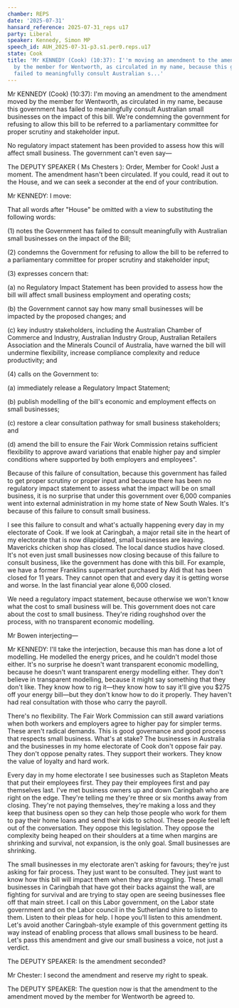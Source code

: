 ```yaml
---
chamber: REPS
date: '2025-07-31'
hansard_reference: 2025-07-31_reps u17
party: Liberal
speaker: Kennedy, Simon MP
speech_id: AUH_2025-07-31-p3.s1.per0.reps.u17
state: Cook
title: 'Mr KENNEDY (Cook) (10:37): I''m moving an amendment to the amendment moved
  by the member for Wentworth, as circulated in my name, because this government has
  failed to meaningfully consult Australian s...'
---
```


Mr KENNEDY (Cook) (10:37): I'm moving an amendment to the amendment moved by the member for Wentworth, as circulated in my name, because this government has failed to meaningfully consult Australian small businesses on the impact of this bill. We're condemning the government for refusing to allow this bill to be referred to a parliamentary committee for proper scrutiny and stakeholder input.

No regulatory impact statement has been provided to assess how this will affect small business. The government can't even say—

The DEPUTY SPEAKER ( Ms Chesters ): Order, Member for Cook! Just a moment. The amendment hasn't been circulated. If you could, read it out to the House, and we can seek a seconder at the end of your contribution.

Mr KENNEDY: I move:

That all words after "House" be omitted with a view to substituting the following words:

(1) notes the Government has failed to consult meaningfully with Australian small businesses on the impact of the Bill;

(2) condemns the Government for refusing to allow the bill to be referred to a parliamentary committee for proper scrutiny and stakeholder input;

(3) expresses concern that:

(a) no Regulatory Impact Statement has been provided to assess how the bill will affect small business employment and operating costs;

(b) the Government cannot say how many small businesses will be impacted by the proposed changes; and

(c) key industry stakeholders, including the Australian Chamber of Commerce and Industry, Australian Industry Group, Australian Retailers Association and the Minerals Council of Australia, have warned the bill will undermine flexibility, increase compliance complexity and reduce productivity; and

(4) calls on the Government to:

(a) immediately release a Regulatory Impact Statement;

(b) publish modelling of the bill's economic and employment effects on small businesses;

(c) restore a clear consultation pathway for small business stakeholders; and

(d) amend the bill to ensure the Fair Work Commission retains sufficient flexibility to approve award variations that enable higher pay and simpler conditions where supported by both employers and employees".

Because of this failure of consultation, because this government has failed to get proper scrutiny or proper input and because there has been no regulatory impact statement to assess what the impact will be on small business, it is no surprise that under this government over 6,000 companies went into external administration in my home state of New South Wales. It's because of this failure to consult small business.

I see this failure to consult and what's actually happening every day in my electorate of Cook. If we look at Caringbah, a major retail site in the heart of my electorate that is now dilapidated, small businesses are leaving. Mavericks chicken shop has closed. The local dance studios have closed. It's not even just small businesses now closing because of this failure to consult business, like the government has done with this bill. For example, we have a former Franklins supermarket purchased by Aldi that has been closed for 11 years. They cannot open that and every day it is getting worse and worse. In the last financial year alone 6,000 closed.

We need a regulatory impact statement, because otherwise we won't know what the cost to small business will be. This government does not care about the cost to small business. They're riding roughshod over the process, with no transparent economic modelling.

Mr Bowen interjecting—

Mr KENNEDY: I'll take the interjection, because this man has done a lot of modelling. He modelled the energy prices, and he couldn't model those either. It's no surprise he doesn't want transparent economic modelling, because he doesn't want transparent energy modelling either. They don't believe in transparent modelling, because it might say something that they don't like. They know how to rig it—they know how to say it'll give you $275 off your energy bill—but they don't know how to do it properly. They haven't had real consultation with those who carry the payroll.

There's no flexibility. The Fair Work Commission can still award variations when both workers and employers agree to higher pay for simpler terms. These aren't radical demands. This is good governance and good process that respects small business. What's at stake? The businesses in Australia and the businesses in my home electorate of Cook don't oppose fair pay. They don't oppose penalty rates. They support their workers. They know the value of loyalty and hard work.

Every day in my home electorate I see businesses such as Stapleton Meats that put their employees first. They pay their employees first and pay themselves last. I've met business owners up and down Caringbah who are right on the edge. They're telling me they're three or six months away from closing. They're not paying themselves, they're making a loss and they keep that business open so they can help those people who work for them to pay their home loans and send their kids to school. These people feel left out of the conversation. They oppose this legislation. They oppose the complexity being heaped on their shoulders at a time when margins are shrinking and survival, not expansion, is the only goal. Small businesses are shrinking.

The small businesses in my electorate aren't asking for favours; they're just asking for fair process. They just want to be consulted. They just want to know how this bill will impact them when they are struggling. These small businesses in Caringbah that have got their backs against the wall, are fighting for survival and are trying to stay open are seeing businesses flee off that main street. I call on this Labor government, on the Labor state government and on the Labor council in the Sutherland shire to listen to them. Listen to their pleas for help. I hope you'll listen to this amendment. Let's avoid another Caringbah-style example of this government getting its way instead of enabling process that allows small business to be heard. Let's pass this amendment and give our small business a voice, not just a verdict.

The DEPUTY SPEAKER: Is the amendment seconded?

Mr Chester: I second the amendment and reserve my right to speak.

The DEPUTY SPEAKER: The question now is that the amendment to the amendment moved by the member for Wentworth be agreed to.